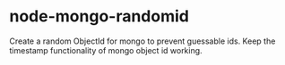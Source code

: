 # node-mongo-randomid
Create a random ObjectId for mongo to prevent guessable ids.
Keep the timestamp functionality of mongo object id working.